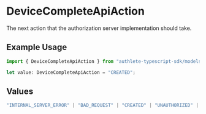 # DeviceCompleteApiAction

The next action that the authorization server implementation should take.


## Example Usage

```typescript
import { DeviceCompleteApiAction } from "authlete-typescript-sdk/models/operations";

let value: DeviceCompleteApiAction = "CREATED";
```

## Values

```typescript
"INTERNAL_SERVER_ERROR" | "BAD_REQUEST" | "CREATED" | "UNAUTHORIZED" | "FORBIDDEN" | "JSON" | "JWT" | "OK"
```